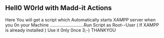 ## Hell0 W0rld with Madd-it Actions
Here You will get a script 
which Automatically starts XAMPP server when you 0n your Machine ...........................Run Script as Root--User
( If XAMPP is already installed )
Use it 0nly 0nce 3;-) 
THANKYOU
